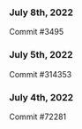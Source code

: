 ### July 8th, 2022

Commit #3495

### July 5th, 2022

Commit #314353


### July 4th, 2022

Commit #72281
